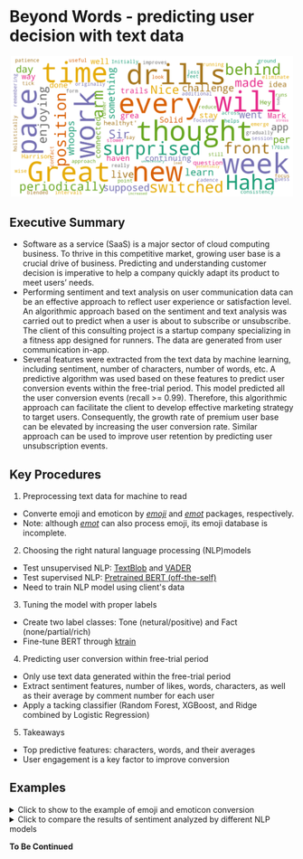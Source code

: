 # Beyond Words - predicting user decision with text data
<p align="center">
   <img src="word_cloud_1.png"  width="500"/> 
</p>  

## Executive Summary
  * Software as a service (SaaS) is a major sector of cloud computing business. To thrive in this competitive market, growing user base is a crucial drive of business. Predicting and understanding customer decision is imperative to help a company quickly adapt its product to meet users’ needs.  
  * Performing sentiment and text analysis on user communication data can be an effective approach to reflect user experience or satisfaction level. An algorithmic approach based on the sentiment and text analysis was carried out to predict when a user is about to subscribe or unsubscribe. The client of this consulting project is a startup company specializing in a fitness app designed for runners. The data are generated from user communication in-app.  
  * Several features were extracted from the text data by machine learning, including sentiment, number of characters, number of words, etc. A predictive algorithm was used based on these features to predict user conversion events within the free-trial period. This model predicted all the user conversion events (recall >= 0.99). Therefore, this algorithmic approach can facilitate the client to develop effective marketing strategy to target users. Consequently, the growth rate of premium user base can be elevated by increasing the user conversion rate. Similar approach can be used to improve user retention by predicting user unsubscription events.

## Key Procedures
1. Preprocessing text data for machine to read
 - Converte emoji and emoticon by [*emoji*](https://github.com/carpedm20/emoji/) and [*emot*](https://github.com/NeelShah18/emot) packages, respectively.
 - Note: although [*emot*](https://github.com/NeelShah18/emot) can also process emoji, its emoji database is incomplete.

2. Choosing the right natural language processing (NLP)models
 - Test unsupervised NLP: [TextBlob](https://textblob.readthedocs.io) and [VADER](https://www.nltk.org/_modules/nltk/sentiment/vader.html)
 - Test supervised NLP: [Pretrained BERT (off-the-self)](https://huggingface.co/transformers/main_classes/pipelines.html#transformers.pipeline)
 - Need to train NLP model using client's data
 
3. Tuning the model with proper labels
 - Create two label classes: Tone (netural/positive) and Fact (none/partial/rich)
 - Fine-tune BERT through [ktrain](https://arxiv.org/abs/2004.10703)
 
4. Predicting user conversion within free-trial period
 - Only use text data generated within the free-trial period
 - Extract sentiment features, number of likes, words, characters, as well as their average by comment number for each user
 - Apply a tacking classifier (Random Forest, XGBoost, and Ridge combined by Logistic Regression)

5. Takeaways
 - Top predictive features: characters, words, and their averages
 - User engagement is a key factor to improve conversion

## Examples
 <details>
  <summary>Click to show to the example of emoji and emoticon conversion</summary>
 <p align="center"><img src="emo_convert.png" /></p>
</details>

 <details>
  <summary>Click to compare the results of sentiment analyzed by different NLP models</summary>
<p align="center"><img src="NLP_benchmark.PNG" /></p>
<p align="center"><b>NLP Models Performance Comparision</b>, OTS: off-the-shelf </p>
</details>



**To Be Continued**
